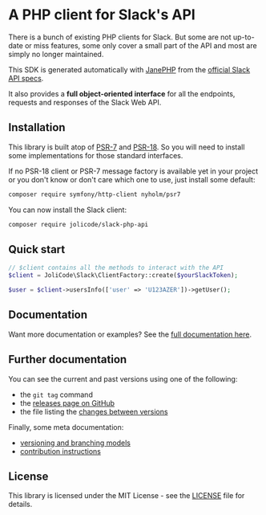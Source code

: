 # A PHP client for Slack's API

There is a bunch of existing PHP clients for Slack. But some are not up-to-date
or miss features, some only cover a small part of the API and most are simply
no longer maintained.

This SDK is generated automatically with [JanePHP](https://github.com/janephp/janephp)
from the [official Slack API specs](https://github.com/slackapi/slack-api-specs). 

It also provides a **full object-oriented interface** for all the endpoints,
requests and responses of the Slack Web API.

## Installation

This library is built atop of [PSR-7](https://www.php-fig.org/psr/psr-7/) and
[PSR-18](https://www.php-fig.org/psr/psr-18/). So you will need to install some
implementations for those standard interfaces.

If no PSR-18 client or PSR-7 message factory is available yet in your project
or you don't know or don't care which one to use, just install some default:

```bash
composer require symfony/http-client nyholm/psr7
```

You can now install the Slack client:

```bash
composer require jolicode/slack-php-api
```

## Quick start

```php
// $client contains all the methods to interact with the API
$client = JoliCode\Slack\ClientFactory::create($yourSlackToken);

$user = $client->usersInfo(['user' => 'U123AZER'])->getUser();
```

## Documentation

Want more documentation or examples? See the [full documentation here](https://jolicode.github.io/slack-php-api/).

## Further documentation

You can see the current and past versions using one of the following:

* the `git tag` command
* the [releases page on GitHub](https://github.com/jolicode/slack-php-api/releases)
* the file listing the [changes between versions](CHANGELOG.md)

Finally, some meta documentation:

* [versioning and branching models](VERSIONING.md)
* [contribution instructions](CONTRIBUTING.md)

## License

This library is licensed under the MIT License - see the [LICENSE](LICENSE.md)
file for details.
